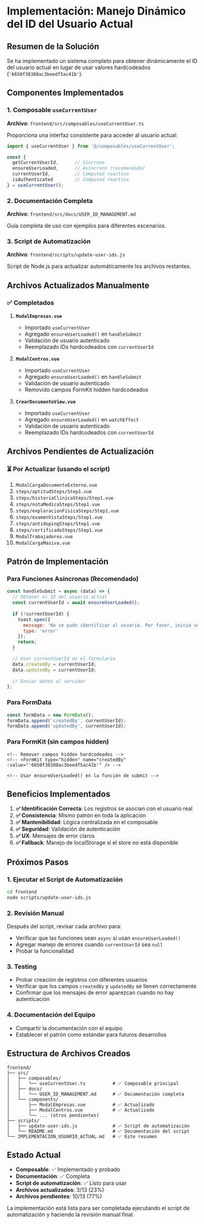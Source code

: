# Implementación: Manejo Dinámico del ID del Usuario Actual

## Resumen de la Solución

Se ha implementado un sistema completo para obtener dinámicamente el ID del usuario actual en lugar de usar valores hardcodeados (`'6650f38308ac3beedf5ac41b'`).

## Componentes Implementados

### 1. Composable `useCurrentUser` 
**Archivo**: `frontend/src/composables/useCurrentUser.ts`

Proporciona una interfaz consistente para acceder al usuario actual:

```javascript
import { useCurrentUser } from '@/composables/useCurrentUser';

const { 
  getCurrentUserId,      // Síncrono
  ensureUserLoaded,      // Asíncrono (recomendado)
  currentUserId,         // Computed reactivo
  isAuthenticated        // Computed reactivo
} = useCurrentUser();
```

### 2. Documentación Completa
**Archivo**: `frontend/src/docs/USER_ID_MANAGEMENT.md`

Guía completa de uso con ejemplos para diferentes escenarios.

### 3. Script de Automatización
**Archivo**: `frontend/scripts/update-user-ids.js`

Script de Node.js para actualizar automáticamente los archivos restantes.

## Archivos Actualizados Manualmente

### ✅ Completados
1. **`ModalEmpresas.vue`**
   - Importado `useCurrentUser`
   - Agregado `ensureUserLoaded()` en `handleSubmit`
   - Validación de usuario autenticado
   - Reemplazado IDs hardcodeados con `currentUserId`

2. **`ModalCentros.vue`**
   - Importado `useCurrentUser`
   - Agregado `ensureUserLoaded()` en `handleSubmit`
   - Validación de usuario autenticado
   - Removido campos FormKit hidden hardcodeados

3. **`CrearDocumentoView.vue`**
   - Importado `useCurrentUser`
   - Agregado `ensureUserLoaded()` en `watchEffect`
   - Validación de usuario autenticado
   - Reemplazado IDs hardcodeados con `currentUserId`

## Archivos Pendientes de Actualización

### ⏳ Por Actualizar (usando el script)
1. `ModalCargaDocumentoExterno.vue`
2. `steps/aptitudSteps/Step1.vue`
3. `steps/historiaClinicaSteps/Step1.vue`
4. `steps/notaMedicaSteps/Step1.vue`
5. `steps/exploracionFisicaSteps/Step1.vue`
6. `steps/examenVistaSteps/Step1.vue`
7. `steps/antidopingSteps/Step1.vue`
8. `steps/certificadoSteps/Step1.vue`
9. `ModalTrabajadores.vue`
10. `ModalCargaMasiva.vue`

## Patrón de Implementación

### Para Funciones Asíncronas (Recomendado)
```javascript
const handleSubmit = async (data) => {
  // Obtener el ID del usuario actual
  const currentUserId = await ensureUserLoaded();
  
  if (!currentUserId) {
    toast.open({ 
      message: 'No se pudo identificar al usuario. Por favor, inicie sesión nuevamente.', 
      type: 'error' 
    });
    return;
  }

  // Usar currentUserId en el formulario
  data.createdBy = currentUserId;
  data.updatedBy = currentUserId;
  
  // Enviar datos al servidor
};
```

### Para FormData
```javascript
const formData = new FormData();
formData.append('createdBy', currentUserId);
formData.append('updatedBy', currentUserId);
```

### Para FormKit (sin campos hidden)
```vue
<!-- Remover campos hidden hardcodeados -->
<!-- <FormKit type="hidden" name="createdBy" :value="'6650f38308ac3beedf5ac41b'" /> -->

<!-- Usar ensureUserLoaded() en la función de submit -->
```

## Beneficios Implementados

1. **✅ Identificación Correcta**: Los registros se asocian con el usuario real
2. **✅ Consistencia**: Mismo patrón en toda la aplicación
3. **✅ Mantenibilidad**: Lógica centralizada en el composable
4. **✅ Seguridad**: Validación de autenticación
5. **✅ UX**: Mensajes de error claros
6. **✅ Fallback**: Manejo de localStorage si el store no está disponible

## Próximos Pasos

### 1. Ejecutar el Script de Automatización
```bash
cd frontend
node scripts/update-user-ids.js
```

### 2. Revisión Manual
Después del script, revisar cada archivo para:
- Verificar que las funciones sean `async` si usan `ensureUserLoaded()`
- Agregar manejo de errores cuando `currentUserId` sea `null`
- Probar la funcionalidad

### 3. Testing
- Probar creación de registros con diferentes usuarios
- Verificar que los campos `createdBy` y `updatedBy` se llenen correctamente
- Confirmar que los mensajes de error aparezcan cuando no hay autenticación

### 4. Documentación del Equipo
- Compartir la documentación con el equipo
- Establecer el patrón como estándar para futuros desarrollos

## Estructura de Archivos Creados

```
frontend/
├── src/
│   ├── composables/
│   │   └── useCurrentUser.ts          # ✅ Composable principal
│   ├── docs/
│   │   └── USER_ID_MANAGEMENT.md      # ✅ Documentación completa
│   └── components/
│       ├── ModalEmpresas.vue          # ✅ Actualizado
│       ├── ModalCentros.vue           # ✅ Actualizado
│       └── ... (otros pendientes)
├── scripts/
│   ├── update-user-ids.js             # ✅ Script de automatización
│   └── README.md                      # ✅ Documentación del script
└── IMPLEMENTACION_USUARIO_ACTUAL.md   # ✅ Este resumen
```

## Estado Actual

- **Composable**: ✅ Implementado y probado
- **Documentación**: ✅ Completa
- **Script de automatización**: ✅ Listo para usar
- **Archivos actualizados**: 3/13 (23%)
- **Archivos pendientes**: 10/13 (77%)

La implementación está lista para ser completada ejecutando el script de automatización y haciendo la revisión manual final. 